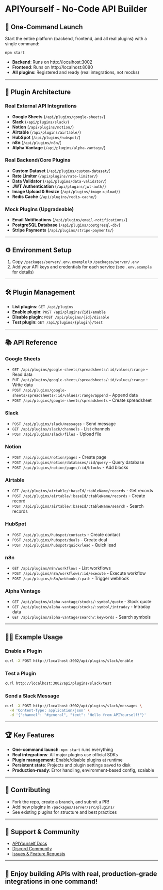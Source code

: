 # APIYourself - No-Code API Builder

## 🚀 One-Command Launch

Start the entire platform (backend, frontend, and all real plugins) with a single command:

```bash
npm start
```

- **Backend**: Runs on http://localhost:3002
- **Frontend**: Runs on http://localhost:8080
- **All plugins**: Registered and ready (real integrations, not mocks)

---

## 🧩 Plugin Architecture

### Real External API Integrations
- **Google Sheets** (`/api/plugins/google-sheets/`)
- **Slack** (`/api/plugins/slack/`)
- **Notion** (`/api/plugins/notion/`)
- **Airtable** (`/api/plugins/airtable/`)
- **HubSpot** (`/api/plugins/hubspot/`)
- **n8n** (`/api/plugins/n8n/`)
- **Alpha Vantage** (`/api/plugins/alpha-vantage/`)

### Real Backend/Core Plugins
- **Custom Dataset** (`/api/plugins/custom-dataset/`)
- **Rate Limiter** (`/api/plugins/rate-limiter/`)
- **Data Validator** (`/api/plugins/data-validator/`)
- **JWT Authentication** (`/api/plugins/jwt-auth/`)
- **Image Upload & Resize** (`/api/plugins/image-upload/`)
- **Redis Cache** (`/api/plugins/redis-cache/`)

### Mock Plugins (Upgradeable)
- **Email Notifications** (`/api/plugins/email-notifications/`)
- **PostgreSQL Database** (`/api/plugins/postgresql-db/`)
- **Stripe Payments** (`/api/plugins/stripe-payments/`)

---

## ⚙️ Environment Setup

1. Copy `/packages/server/.env.example` to `/packages/server/.env`
2. Add your API keys and credentials for each service (see `.env.example` for details)

---

## 🛠️ Plugin Management

- **List plugins**: `GET /api/plugins`
- **Enable plugin**: `POST /api/plugins/{id}/enable`
- **Disable plugin**: `POST /api/plugins/{id}/disable`
- **Test plugin**: `GET /api/plugins/{plugin}/test`

---

## 📚 API Reference

### Google Sheets
- `GET /api/plugins/google-sheets/spreadsheets/:id/values/:range` - Read data
- `PUT /api/plugins/google-sheets/spreadsheets/:id/values/:range` - Write data
- `POST /api/plugins/google-sheets/spreadsheets/:id/values/:range/append` - Append data
- `POST /api/plugins/google-sheets/spreadsheets` - Create spreadsheet

### Slack
- `POST /api/plugins/slack/messages` - Send message
- `GET /api/plugins/slack/channels` - List channels
- `POST /api/plugins/slack/files` - Upload file

### Notion
- `POST /api/plugins/notion/pages` - Create page
- `POST /api/plugins/notion/databases/:id/query` - Query database
- `POST /api/plugins/notion/pages/:id/blocks` - Add blocks

### Airtable
- `GET /api/plugins/airtable/:baseId/:tableName/records` - Get records
- `POST /api/plugins/airtable/:baseId/:tableName/records` - Create record
- `POST /api/plugins/airtable/:baseId/:tableName/search` - Search records

### HubSpot
- `POST /api/plugins/hubspot/contacts` - Create contact
- `POST /api/plugins/hubspot/deals` - Create deal
- `POST /api/plugins/hubspot/quick/lead` - Quick lead

### n8n
- `GET /api/plugins/n8n/workflows` - List workflows
- `POST /api/plugins/n8n/workflows/:id/execute` - Execute workflow
- `POST /api/plugins/n8n/webhooks/:path` - Trigger webhook

### Alpha Vantage
- `GET /api/plugins/alpha-vantage/stocks/:symbol/quote` - Stock quote
- `GET /api/plugins/alpha-vantage/stocks/:symbol/intraday` - Intraday data
- `GET /api/plugins/alpha-vantage/search/:keywords` - Search symbols

---

## 🧑‍💻 Example Usage

### Enable a Plugin
```bash
curl -X POST http://localhost:3002/api/plugins/slack/enable
```

### Test a Plugin
```bash
curl http://localhost:3002/api/plugins/slack/test
```

### Send a Slack Message
```bash
curl -X POST http://localhost:3002/api/plugins/slack/messages \
  -H 'Content-Type: application/json' \
  -d '{"channel": "#general", "text": "Hello from APIYourself!"}'
```

---

## 🏆 Key Features
- **One-command launch**: `npm start` runs everything
- **Real integrations**: All major plugins use official SDKs
- **Plugin management**: Enable/disable plugins at runtime
- **Persistent state**: Projects and plugin settings saved to disk
- **Production-ready**: Error handling, environment-based config, scalable

---

## 📝 Contributing
- Fork the repo, create a branch, and submit a PR!
- Add new plugins in `/packages/server/src/plugins/`
- See existing plugins for structure and best practices

---

## 📣 Support & Community
- [APIYourself Docs](https://github.com/apiyourself/apiyourself)
- [Discord Community](https://discord.gg/apiyourself)
- [Issues & Feature Requests](https://github.com/apiyourself/apiyourself/issues)

---

## 🎉 Enjoy building APIs with real, production-grade integrations in one command!
